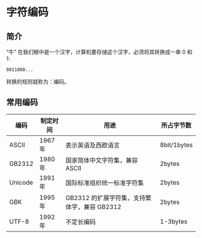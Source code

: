 # 字符编码

## 简介

“牛” 在我们眼中是一个汉字，计算机要存储这个汉字，必须将其转换成一串 0 和 1:

```
0011000...
```

转换的规则就称为：编码。

## 常用编码

| 编码    | 制定时间 | 用途                                         | 所占字节数  |
| ------- | -------- | -------------------------------------------- | ----------- |
| ASCII   | 1967 年  | 表示英语及西欧语言                           | 8bit/1bytes |
| GB2312  | 1980 年  | 国家简体中文字符集，兼容 ASCII               | 2bytes      |
| Unicode | 1991 年  | 国际标准组织统一标准字符集                   | 2bytes      |
| GBK     | 1995 年  | GB2312 的扩展字符集，支持繁体字，兼容 GB2312 | 2bytes      |
| UTF-8   | 1992 年  | 不定长编码                                   | 1-3bytes    |

